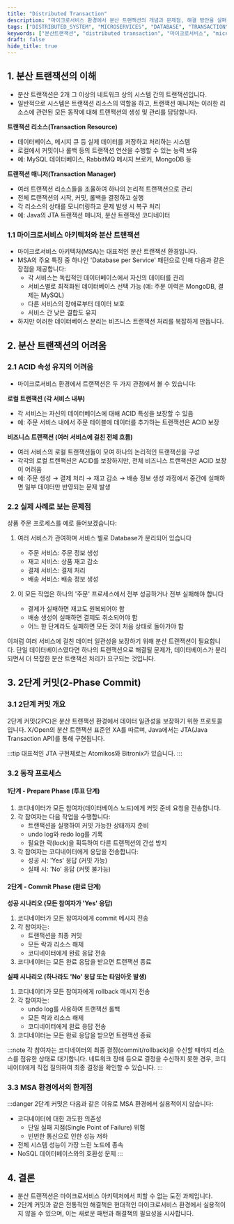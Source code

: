 ```yaml
---
title: "Distributed Transaction"
description: "마이크로서비스 환경에서 분산 트랜잭션의 개념과 문제점, 해결 방안을 살펴봅니다. 특히 2단계 커밋(2-Phase Commit)의 동작 방식과 한계점을 상세히 알아보고, 실제 구현 시 고려해야 할 점들을 다룹니다."
tags: ["DISTRIBUTED_SYSTEM", "MICROSERVICES", "DATABASE", "TRANSACTION", "ARCHITECTURE", "BACKEND"]
keywords: ["분산트랜잭션", "distributed transaction", "마이크로서비스", "microservices", "MSA", "2단계커밋", "2PC", "two phase commit", "데이터베이스", "database", "트랜잭션", "transaction", "ACID", "백엔드", "backend"]
draft: false
hide_title: true
---
```


## 1. 분산 트랜잭션의 이해

- 분산 트랜잭션은 2개 그 이상의 네트워크 상의 시스템 간의 트랜잭션입니다. 
- 일반적으로 시스템은 트랜잭션 리소스의 역할을 하고, 트랜잭션 매니저는 이러한 리소스에 관련된 모든 동작에 대해 트랜잭션의 생성 및 관리를 담당합니다.

**트랜잭션 리소스(Transaction Resource)**
- 데이터베이스, 메시지 큐 등 실제 데이터를 저장하고 처리하는 시스템
- 로컬에서 커밋이나 롤백 등의 트랜잭션 연산을 수행할 수 있는 능력 보유
- 예: MySQL 데이터베이스, RabbitMQ 메시지 브로커, MongoDB 등

**트랜잭션 매니저(Transaction Manager)**
- 여러 트랜잭션 리소스들을 조율하여 하나의 논리적 트랜잭션으로 관리
- 전체 트랜잭션의 시작, 커밋, 롤백을 결정하고 실행
- 각 리소스의 상태를 모니터링하고 문제 발생 시 복구 처리
- 예: Java의 JTA 트랜잭션 매니저, 분산 트랜잭션 코디네이터

### 1.1 마이크로서비스 아키텍처와 분산 트랜잭션

- 마이크로서비스 아키텍처(MSA)는 대표적인 분산 트랜잭션 환경입니다. 
- MSA의 주요 특징 중 하나인 'Database per Service' 패턴으로 인해 다음과 같은 장점을 제공합니다:
  - 각 서비스는 독립적인 데이터베이스에서 자신의 데이터를 관리
  - 서비스별로 최적화된 데이터베이스 선택 가능 (예: 주문 이력은 MongoDB, 결제는 MySQL)
  - 다른 서비스의 장애로부터 데이터 보호
  - 서비스 간 낮은 결합도 유지
- 하지만 이러한 데이터베이스 분리는 비즈니스 트랜잭션 처리를 복잡하게 만듭니다.

## 2. 분산 트랜잭션의 어려움

### 2.1 ACID 속성 유지의 어려움

- 마이크로서비스 환경에서 트랜잭션은 두 가지 관점에서 볼 수 있습니다:

**로컬 트랜잭션 (각 서비스 내부)**
- 각 서비스는 자신의 데이터베이스에 대해 ACID 특성을 보장할 수 있음
- 예: 주문 서비스 내에서 주문 테이블에 데이터를 추가하는 트랜잭션은 ACID 보장

**비즈니스 트랜잭션 (여러 서비스에 걸친 전체 흐름)**
- 여러 서비스의 로컬 트랜잭션들이 모여 하나의 논리적인 트랜잭션을 구성
- 각각의 로컬 트랜잭션은 ACID를 보장하지만, 전체 비즈니스 트랜잭션은 ACID 보장이 어려움
- 예: 주문 생성 → 결제 처리 → 재고 감소 → 배송 정보 생성 과정에서 중간에 실패하면 일부 데이터만 반영되는 문제 발생

### 2.2 실제 사례로 보는 문제점

상품 주문 프로세스를 예로 들어보겠습니다:

1. 여러 서비스가 관여하며 서비스 별로 Database가 분리되어 있습니다
	- 주문 서비스: 주문 정보 생성
	- 재고 서비스: 상품 재고 감소
	- 결제 서비스: 결제 처리
	- 배송 서비스: 배송 정보 생성

2. 이 모든 작업은 하나의 '주문' 프로세스에서 전부 성공하거나 전부 실패해야 합니다
	- 결제가 실패하면 재고도 원복되어야 함
	- 배송 생성이 실패하면 결제도 취소되어야 함
	- 어느 한 단계라도 실패하면 모든 것이 처음 상태로 돌아가야 함

이처럼 여러 서비스에 걸친 데이터 일관성을 보장하기 위해 분산 트랜잭션이 필요합니다. 단일 데이터베이스였다면 하나의 트랜잭션으로 해결될 문제가, 데이터베이스가 분리되면서 더 복잡한 분산 트랜잭션 처리가 요구되는 것입니다.

## 3. 2단계 커밋(2-Phase Commit)

### 3.1 2단계 커밋 개요

2단계 커밋(2PC)은 분산 트랜잭션 환경에서 데이터 일관성을 보장하기 위한 프로토콜입니다. X/Open의 분산 트랜잭션 표준인 XA를 따르며, Java에서는 JTA(Java Transaction API)를 통해 구현됩니다.

:::tip
대표적인 JTA 구현체로는 Atomikos와 Bitronix가 있습니다.
:::

### 3.2 동작 프로세스

#### 1단계 - Prepare Phase (투표 단계)

1. 코디네이터가 모든 참여자(데이터베이스 노드)에게 커밋 준비 요청을 전송합니다.
2. 각 참여자는 다음 작업을 수행합니다:
	- 트랜잭션을 실행하여 커밋 가능한 상태까지 준비
	- undo log와 redo log를 기록
	- 필요한 락(lock)을 획득하여 다른 트랜잭션의 간섭 방지
3. 각 참여자는 코디네이터에게 응답을 전송합니다:
	- 성공 시: 'Yes' 응답 (커밋 가능)
	- 실패 시: 'No' 응답 (커밋 불가능)

#### 2단계 - Commit Phase (완료 단계)

**성공 시나리오 (모든 참여자가 'Yes' 응답)**
1. 코디네이터가 모든 참여자에게 commit 메시지 전송
2. 각 참여자는:
	- 트랜잭션을 최종 커밋
	- 모든 락과 리소스 해제
	- 코디네이터에게 완료 응답 전송
3. 코디네이터는 모든 완료 응답을 받으면 트랜잭션 종료

**실패 시나리오 (하나라도 'No' 응답 또는 타임아웃 발생)**
1. 코디네이터가 모든 참여자에게 rollback 메시지 전송
2. 각 참여자는:
	- undo log를 사용하여 트랜잭션 롤백
	- 모든 락과 리소스 해제
	- 코디네이터에게 완료 응답 전송
3. 코디네이터는 모든 완료 응답을 받으면 트랜잭션 종료

:::note
각 참여자는 코디네이터의 최종 결정(commit/rollback)을 수신할 때까지 리소스를 점유한 상태로 대기합니다. 네트워크 장애 등으로 결정을 수신하지 못한 경우, 코디네이터에게 직접 질의하여 최종 결정을 확인할 수 있습니다.
:::

### 3.3 MSA 환경에서의 한계점

:::danger
2단계 커밋은 다음과 같은 이유로 MSA 환경에서 실용적이지 않습니다:

- 코디네이터에 대한 과도한 의존성
	- 단일 실패 지점(Single Point of Failure) 위험
	- 빈번한 통신으로 인한 성능 저하
- 전체 시스템 성능이 가장 느린 노드에 종속
- NoSQL 데이터베이스와의 호환성 문제
  :::

## 4. 결론

- 분산 트랜잭션은 마이크로서비스 아키텍처에서 피할 수 없는 도전 과제입니다. 
- 2단계 커밋과 같은 전통적인 해결책은 현대적인 마이크로서비스 환경에서 실용적이지 않을 수 있으며, 이는 새로운 패턴과 해결책의 필요성을 시사합니다.